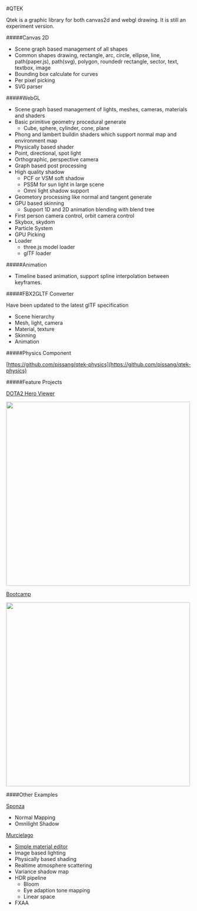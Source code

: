 #QTEK

Qtek is a graphic library for both canvas2d and webgl drawing. It is still an experiment version.

#####Canvas 2D
+ Scene graph based management of all shapes
+ Common shapes drawing, rectangle, arc, circle, ellipse, line, path(paper.js), path(svg), polygon, roundedr rectangle, sector, text, textbox, image
+ Bounding box calculate for curves
+ Per pixel picking
+ SVG parser

#####WebGL 

+ Scene graph based management of lights, meshes, cameras, materials and shaders
+ Basic primitive geometry procedural generate
    + Cube, sphere, cylinder, cone, plane
+ Phong and lambert buildin shaders which support normal map and environment map
+ Physically based shader
+ Point, directional, spot light
+ Orthographic, perspective camera
+ Graph based post processing
+ High quality shadow
    + PCF or VSM soft shadow
    + PSSM for sun light in large scene
    + Omni light shadow support
+ Geometory processing like normal and tangent generate
+ GPU based skinning
    + Support 1D and 2D animation blending with blend tree
+ First person camera control, orbit camera control
+ Skybox, skydom
+ Particle System
+ GPU Picking
+ Loader
	+ three.js model loader
	+ glTF loader

#####Animation
+ Timeline based animation, support spline interpolation between keyframes.

#####FBX2GLTF Converter

Have been updated to the latest glTF specification

+ Scene hierarchy
+ Mesh, light, camera
+ Material, texture
+ Skinning
+ Animation

#####Physics Component

[https://github.com/pissang/qtek-physics](https://github.com/pissang/qtek-physics)

#####Feature Projects

[DOTA2 Hero Viewer](https://github.com/pissang/dota2hero)

<a href="http://efe.baidu.com/webgl/dota2hero/#/heroes" target="_blank">
<img src="http://d.pcs.baidu.com/thumbnail/3a0aedddb41715fc387b7f92491200ec?fid=2215764494-250528-649074891821195&time=1393829350&rt=pr&sign=FDTAER-DCb740ccc5511e5e8fedcff06b081203-S2JeeOmjrDbrAA%2BsCgKLXpzbiZw%3D&expires=8h&prisign=RK9dhfZlTqV5TuwkO5ihMSi9urWA6/WDVOZJjW161c97pPFvBnDjJvo8Gcuo6pQpogOJnfqRidH27k9J0e2dzkmye5j3Whl2AAcnn80Hb97vFxQMiFwgORaeYyj8G4F48GIoCsFhKea/WLh/GJ5KldnT0FmIWjcIaLoOA1zPVLTxisYh+duuFB32F+3CHRP8VcUWDxuyGTBer3i6fMyABlH+b80j2kE0Vb67k+tHpLD3ZFiFsVu6BA==&r=396634700&size=c850_u580&quality=100" width="500px"></img>
</a>

[Bootcamp](https://github.com/pissang/qtek-bootcamp/)

<a href="http://efe.baidu.com/webgl/bootcamp/" target="_blank">
<img src="http://d.pcs.baidu.com/thumbnail/56c0ffd61c895290381c95c2cafba5cf?fid=2215764494-250528-1110279864986968&time=1393829018&rt=pr&sign=FDTAER-DCb740ccc5511e5e8fedcff06b081203-98KtcMi4zLXtmvU6%2BqqTITLj4Vg%3D&expires=8h&prisign=RK9dhfZlTqV5TuwkO5ihMSi9urWA6/WDVOZJjW161c97pPFvBnDjJvo8Gcuo6pQpogOJnfqRidH27k9J0e2dzkmye5j3Whl2AAcnn80Hb97vFxQMiFwgORaeYyj8G4F48GIoCsFhKea/WLh/GJ5KldnT0FmIWjcIaLoOA1zPVLTxisYh+duuFB32F+3CHRP8VcUWDxuyGTBer3i6fMyABlH+b80j2kE0Vb67k+tHpLDWmYV+mZa0eA==&r=354985134&size=c850_u580&quality=100" width="500px"></img>
</a>

####Other Examples

[Sponza](http://pissang.github.io/qtek/sponza/)

+ Normal Mapping
+ Omnilight Shadow 

[Murcielago](http://pissang.github.io/qtek/murcielago)

+ [Simple material editor](http://pissang.github.io/qtek/murcielago/editor.html)
+ Image based lighting
+ Physically based shading
+ Realtime atmosphere scattering
+ Variance shadow map
+ HDR pipeline
    + Bloom
    + Eye adaption tone mapping
    + Linear space
+ FXAA